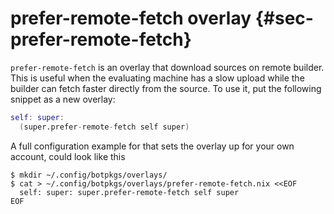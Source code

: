 # prefer-remote-fetch overlay {#sec-prefer-remote-fetch}

`prefer-remote-fetch` is an overlay that download sources on remote builder. This is useful when the evaluating machine has a slow upload while the builder can fetch faster directly from the source. To use it, put the following snippet as a new overlay:

```nix
self: super:
  (super.prefer-remote-fetch self super)
```

A full configuration example for that sets the overlay up for your own account, could look like this

```ShellSession
$ mkdir ~/.config/botpkgs/overlays/
$ cat > ~/.config/botpkgs/overlays/prefer-remote-fetch.nix <<EOF
  self: super: super.prefer-remote-fetch self super
EOF
```
